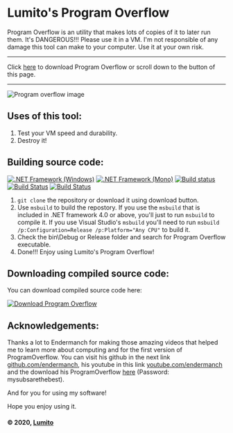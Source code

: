 # Lumito's Program Overflow
Program Overflow is an utility that makes lots of copies of it to later run them. It's DANGEROUS!!! Please use it in a VM.
I'm not responsible of any damage this tool can make to your computer. Use it at your own risk.

---
Click [here](#downloading-compiled-source-code) to download Program Overflow or scroll down to the button of this page.

---

![Program overflow image](https://lumitoluma.github.io/images/ProgramOverflow1.2.png)

## Uses of this tool:
1. Test your VM speed and durability.
2. Destroy it!

## Building source code:
[![.NET Framework (Windows)](https://github.com/LumitoLuma/ProgramOverflow/workflows/.NET%20Framework%20(Windows)/badge.svg)](https://github.com/LumitoLuma/ProgramOverflow/actions?query=workflow%3A%22.NET+Framework+%28Windows%29%22) [![.NET Framework (Mono)](https://github.com/LumitoLuma/ProgramOverflow/workflows/.NET%20Framework%20(Mono)/badge.svg)](https://github.com/LumitoLuma/ProgramOverflow/actions?query=workflow%3A%22.NET+Framework+%28Mono%29%22) [![Build status](https://ci.appveyor.com/api/projects/status/m84gruif65n8fbbp?svg=true)](https://ci.appveyor.com/project/LumitoLuma/ProgramOverflow) [![Build Status](https://dev.azure.com/LumitoLuma/GitHub/_apis/build/status/LumitoLuma.ProgramOverflow?branchName=master)](https://dev.azure.com/LumitoLuma/GitHub/_build/latest?definitionId=5&branchName=master) [![Build Status](https://travis-ci.com/LumitoLuma/ProgramOverflow.svg?branch=master)](https://travis-ci.com/LumitoLuma/ProgramOverflow)

1. `git clone` the repository or download it using download button.
2. Use `msbuild` to build the repostory. If you use the `msbuild` that is included in .NET framework 4.0 or above, you'll just to run `msbuild` to compile it. If you use Visual Studio's `msbuild` you'll need to run `msbuild /p:Configuration=Release /p:Platform="Any CPU"` to build it.
3. Check the bin\Debug or Release folder and search for Program Overflow executable.
4. Done!!! Enjoy using Lumito's Program Overflow!

## Downloading compiled source code:
You can download compiled source code here:

[![Download Program Overflow](https://a.fsdn.com/con/app/sf-download-button)](https://sourceforge.net/projects/programoverflow/files/Binaries/ProgramOverflow1.2.exe/download)

## Acknowledgements:
Thanks a lot to Endermanch for making those amazing videos that helped me to learn more about computing and for the first version of ProgramOverflow. You can visit his github in the next link [github.com/endermanch](https://github.com/endermanch), his youtube in this link [youtube.com/endermanch](https://www.youtube.com/endermanch) and the download his ProgramOverflow [here](https://dl.malwat.ch/software/ProgramOverflow.zip) (Password: mysubsarethebest).

And for you for using my software!

Hope you enjoy using it.

#### © 2020, [Lumito](https://lumitoluma.github.io)
